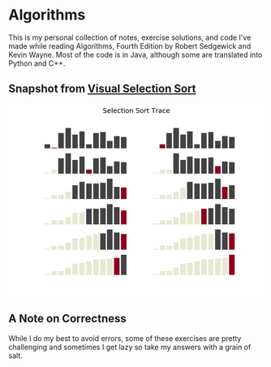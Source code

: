 # Algorithms
This is my personal collection of notes, exercise solutions, and code I've made while reading Algorithms, Fourth Edition by Robert Sedgewick and Kevin Wayne.
Most of the code is in Java, although some are translated into Python and C++.


## Snapshot from [Visual Selection Sort](https://github.com/vincentlaucsb/Algorithms-Sedgewick-Wayne/blob/master/2.1%20Elementary%20Sorts/Visual%20Selection%20Sort.ipynb)

<img src="https://raw.githubusercontent.com/vincentlaucsb/Algorithms-Sedgewick-Wayne/master/2.1%20Elementary%20Sorts/SelectionSort.png" width="600px" alt="Selection Sort Trace"></img>

## A Note on Correctness
While I do my best to avoid errors, some of these exercises are pretty challenging and sometimes I get lazy so take my answers with a grain of salt.
